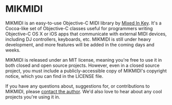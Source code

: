 MIKMIDI
=============
MIKMIDI is an easy-to-use Objective-C MIDI library by [Mixed In Key](http://www.mixedinkey.com/). It's a Cocoa-like set of Objective-C classes useful for programmers writing Objective-C OS X or iOS apps that communicate with external MIDI devices, including DJ controllers, keyboards, etc. MIKMIDI is still under heavy development, and more features will be added in the coming days and weeks.
    
MIKMIDI is released under an MIT license, meaning you're free to use it in both closed and open source projects. However, even in a closed source project, you must include a publicly-accessible copy of MIKMIDI's copyright notice, which you can find in the LICENSE file.

If you have any questions about, suggestions for, or contributions to MIKMIDI, please [contact the author](mailto:andrew@mixedinkey.com). We'd also love to hear about any cool projects you're using it in.